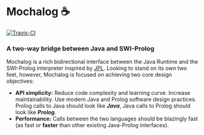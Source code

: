 # Mochalog :coffee:

[![Travis-CI](https://img.shields.io/travis/mochalog/mochalog.svg)](https://travis-ci.org/mochalog/mochalog/builds)


### A two-way bridge between Java and SWI-Prolog
Mochalog is a rich bidirectional interface between the Java Runtime and the SWI-Prolog interpreter inspired by [JPL](http://jpl7.org/). Looking to stand on its own two feet, however, Mochalog is focused on achieving two core design objectives:

* **API simplicity:** Reduce code complexity and learning curve. Increase maintainability. Use modern Java and Prolog software design practices. Prolog calls to Java should look like ***Java***, Java calls to Prolog should look like ***Prolog***.
* **Performance:** Calls between the two languages should be blazingly fast (as fast or **faster** than other existing Java-Prolog interfaces).
